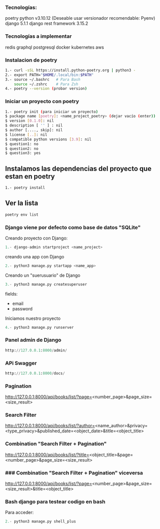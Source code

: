 ### Tecnologías:
poetry
python v3.10.12 (Deseable usar versionador recomendable: Pyenv)
django 5.1.1
django rest framework 3.15.2

### Tecnologías a implementar
redis
graphql
postgresql
docker
kubernetes
aws

### Instalacion de poetry

```bash
1.- curl -sSL https://install.python-poetry.org | python3 -
2.- export PATH="$HOME/.local/bin:$PATH"
3.- source ~/.bashrc   # Para Bash
    source ~/.zshrc    # Para Zsh
4.- poetry --version (probar version)
```

### Iniciar un proyecto con poetry

```bash
1.- poetry init (para iniciar un proyecto)
$ package name [poetry]: <name_project_poetry> (dejar vacío (enter))
$ version [0.1.0]: nil
$ description [ '' ] : nil
$ author [...., skip]: nil
$ license [..]: nil
$ compatible python versions [3.9]: nil
$ question1: no
$ question2: no
$ question3: yes
```

## Instalamos las dependencias del proyecto que estan en poetry

```bash
1.- poetry install
```

## Ver la lista
```bash
poetry env list
```

### Django viene por defecto como base de datos "SQLite"
Creando proyecto con Django:

```python
1.- django-admin startproject <name_project>
```

creando una app con Django

```python
2.- python3 manage.py startapp <name_app>
```

Creando un "suerusuario" de Django

```python
3.- python3 manage.py createsuperuser
```

fields:
- email
- password

Iniciamos nuestro proyecto

```python
4.- python3 manage.py runserver
```
### Panel admin de Django
```python
http://127.0.0.1:8000/admin/
```

### APi Swagger
```python
http://127.0.0.1:8000/docs/
```

### Pagination
http://127.0.0.1:8000/api/books/list/?page=<number_page>&page_size=<size_result>

### Search Filter
http://127.0.0.1:8000/api/books/list/?author=<name_author>&privacy=<type_privacy>&published_date=<object_date>&title=<object_title>

### Combination "Search Filter + Pagination"
http://127.0.0.1:8000/api/books/list/?title=<object_title>&page=<number_page>&page_size=<size_result>

### ### Combination "Search Filter + Pagination" viceversa
http://127.0.0.1:8000/api/books/list/?page=<number_page>&page_size=<size_result>&title=<object_title>

### Bash django para testear codigo en bash
Para acceder:

```python
2.- python3 manage.py shell_plus
```